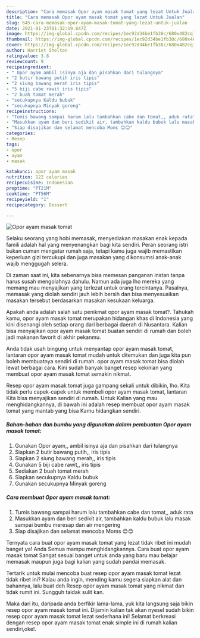 ```yaml
---
description: "Cara memasak Opor ayam masak tomat yang lezat Untuk Jualan"
title: "Cara memasak Opor ayam masak tomat yang lezat Untuk Jualan"
slug: 645-cara-memasak-opor-ayam-masak-tomat-yang-lezat-untuk-jualan
date: 2021-01-23T01:32:19.647Z
image: https://img-global.cpcdn.com/recipes/1ec92d34be1fb38c/680x482cq70/opor-ayam-masak-tomat-foto-resep-utama.jpg
thumbnail: https://img-global.cpcdn.com/recipes/1ec92d34be1fb38c/680x482cq70/opor-ayam-masak-tomat-foto-resep-utama.jpg
cover: https://img-global.cpcdn.com/recipes/1ec92d34be1fb38c/680x482cq70/opor-ayam-masak-tomat-foto-resep-utama.jpg
author: Harriet Shelton
ratingvalue: 3.8
reviewcount: 9
recipeingredient:
- " Opor ayam ambil isinya aja dan pisahkan dari tulangnya"
- "2 butir bawang putih iris tipis"
- "2 siung bawang merah iris tipis"
- "5 biji cabe rawit iris tipis"
- "2 buah tomat merah"
- "secukupnya Kaldu bubuk"
- "secukupnya Minyak goreng"
recipeinstructions:
- "Tumis bawang sampai harum lalu tambahkan cabe dan tomat,, aduk rata"
- "Masukkan ayam dan beri sedikit air, tambahkan kaldu bubuk lalu masak sampai bumbu meresap dan air mengering"
- "Siap disajikan dan selamat mencoba Moms 😊😊"
categories:
- Resep
tags:
- opor
- ayam
- masak

katakunci: opor ayam masak 
nutrition: 122 calories
recipecuisine: Indonesian
preptime: "PT21M"
cooktime: "PT56M"
recipeyield: "1"
recipecategory: Dessert

---
```



![Opor ayam masak tomat](https://img-global.cpcdn.com/recipes/1ec92d34be1fb38c/680x482cq70/opor-ayam-masak-tomat-foto-resep-utama.jpg)

Selaku seorang yang hobi memasak, menyediakan masakan enak kepada famili adalah hal yang menyenangkan bagi kita sendiri. Peran seorang istri bukan cuman mengatur rumah saja, tetapi kamu juga wajib memastikan keperluan gizi tercukupi dan juga masakan yang dikonsumsi anak-anak wajib menggugah selera.

Di zaman  saat ini, kita sebenarnya bisa memesan panganan instan tanpa harus susah mengolahnya dahulu. Namun ada juga lho mereka yang memang mau menyajikan yang terlezat untuk orang tercintanya. Pasalnya, memasak yang diolah sendiri jauh lebih bersih dan bisa menyesuaikan masakan tersebut berdasarkan masakan kesukaan keluarga. 



Apakah anda adalah salah satu penikmat opor ayam masak tomat?. Tahukah kamu, opor ayam masak tomat merupakan hidangan khas di Indonesia yang kini disenangi oleh setiap orang dari berbagai daerah di Nusantara. Kalian bisa menyajikan opor ayam masak tomat buatan sendiri di rumah dan boleh jadi makanan favorit di akhir pekanmu.

Anda tidak usah bingung untuk menyantap opor ayam masak tomat, lantaran opor ayam masak tomat mudah untuk ditemukan dan juga kita pun boleh membuatnya sendiri di rumah. opor ayam masak tomat bisa diolah lewat berbagai cara. Kini sudah banyak banget resep kekinian yang membuat opor ayam masak tomat semakin nikmat.

Resep opor ayam masak tomat juga gampang sekali untuk dibikin, lho. Kita tidak perlu capek-capek untuk membeli opor ayam masak tomat, lantaran Kita bisa menyajikan sendiri di rumah. Untuk Kalian yang mau menghidangkannya, di bawah ini adalah resep membuat opor ayam masak tomat yang mantab yang bisa Kamu hidangkan sendiri.

<!--inarticleads1-->

##### Bahan-bahan dan bumbu yang digunakan dalam pembuatan Opor ayam masak tomat:

1. Gunakan  Opor ayam,, ambil isinya aja dan pisahkan dari tulangnya
1. Siapkan 2 butir bawang putih,, iris tipis
1. Siapkan 2 siung bawang merah,, iris tipis
1. Gunakan 5 biji cabe rawit,, iris tipis
1. Sediakan 2 buah tomat merah
1. Siapkan secukupnya Kaldu bubuk
1. Gunakan secukupnya Minyak goreng




<!--inarticleads2-->

##### Cara membuat Opor ayam masak tomat:

1. Tumis bawang sampai harum lalu tambahkan cabe dan tomat,, aduk rata
1. Masukkan ayam dan beri sedikit air, tambahkan kaldu bubuk lalu masak sampai bumbu meresap dan air mengering
1. Siap disajikan dan selamat mencoba Moms 😊😊




Ternyata cara buat opor ayam masak tomat yang lezat tidak ribet ini mudah banget ya! Anda Semua mampu menghidangkannya. Cara buat opor ayam masak tomat Sangat sesuai banget untuk anda yang baru mau belajar memasak maupun juga bagi kalian yang sudah pandai memasak.

Tertarik untuk mulai mencoba buat resep opor ayam masak tomat lezat tidak ribet ini? Kalau anda ingin, mending kamu segera siapkan alat dan bahannya, lalu buat deh Resep opor ayam masak tomat yang nikmat dan tidak rumit ini. Sungguh taidak sulit kan. 

Maka dari itu, daripada anda berfikir lama-lama, yuk kita langsung saja bikin resep opor ayam masak tomat ini. Dijamin kalian tak akan nyesel sudah bikin resep opor ayam masak tomat lezat sederhana ini! Selamat berkreasi dengan resep opor ayam masak tomat enak simple ini di rumah kalian sendiri,oke!.

